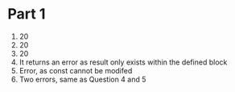 # Part 1

1. 20
2. 20
3. 20
4. It returns an error as result only exists within the defined block
5. Error, as const cannot be modifed
6. Two errors, same as Question 4 and 5